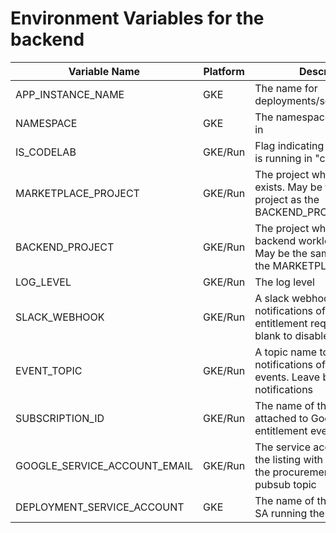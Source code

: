 # Environment Variables for the backend

|Variable Name|Platform|Description|  Example|
|--|--|---|--|
|APP_INSTANCE_NAME|GKE|The name for deployments/services/SAs/etc|backend-integration|
|NAMESPACE|GKE|The namespace to run the app in| marketplace|
|IS_CODELAB|GKE/Run|Flag indicating if the backend is running in "codelab mode"|true/false|
|MARKETPLACE_PROJECT|GKE/Run|The project where your listing exists. May be the same project as the BACKEND_PROJECT|"ISV-public"|
|BACKEND_PROJECT|GKE/Run|The project where the backend workload is running. May be the same project as the MARKETPLACE_PROJECT|"ISV-public"|
|LOG_LEVEL|GKE/Run|The log level|debug/info/error|
|SLACK_WEBHOOK|GKE/Run|A slack webhook to enable notifications of new entitlement requests. Leave blank to disable notifications|todo|
|EVENT_TOPIC|GKE/Run|A topic name to enable notifications of entitlement events. Leave blank to disable notifications|projects/ISV-public/topics/backend-integration-dev-events|
|SUBSCRIPTION_ID|GKE/Run|The name of the subscription attached to Google's entitlement event topic|"projects/ISV-public/subscriptions/backend-integration-dev"|
|GOOGLE_SERVICE_ACCOUNT_EMAIL|GKE/Run|The service account added in the listing with permissions to the procurement API and pubsub topic |"saas-codelab@ISV-public.iam.gserviceaccount.com"|
|DEPLOYMENT_SERVICE_ACCOUNT|GKE|The name of the Kubernetes SA running the app|"mp-ksa"|